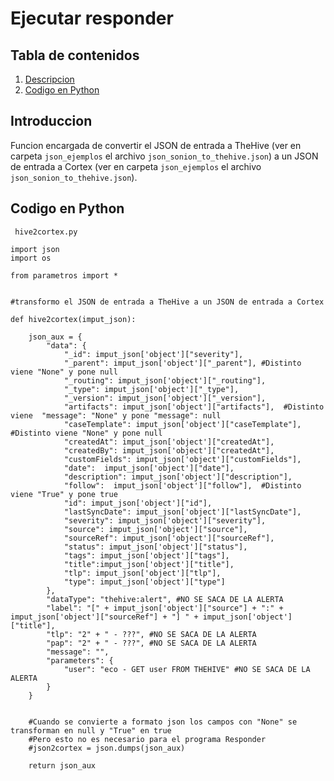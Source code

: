 # Ejecutar responder

## Tabla de contenidos

1. [Descripcion](#descripcion)
2. [Codigo en Python](#codigo-en-python)


## Introduccion

Funcion encargada de convertir el JSON de entrada a TheHive (ver en carpeta 
`json_ejemplos` el archivo `json_sonion_to_thehive.json`) a un JSON de entrada a 
Cortex (ver en carpeta `json_ejemplos` el archivo ` json_sonion_to_thehive.json`).





## Codigo en Python

` hive2cortex.py`

```
import json
import os

from parametros import *


#transformo el JSON de entrada a TheHive a un JSON de entrada a Cortex

def hive2cortex(imput_json):

    json_aux = {
        "data": {
            "_id": imput_json['object']["severity"],
            "_parent": imput_json['object']["_parent"], #Distinto viene "None" y pone null
            "_routing": imput_json['object']["_routing"],
            "_type": imput_json['object']["_type"],
            "_version": imput_json['object']["_version"],
            "artifacts": imput_json['object']["artifacts"],  #Distinto viene  "message": "None" y pone "message": null
            "caseTemplate": imput_json['object']["caseTemplate"], #Distinto viene "None" y pone null
            "createdAt": imput_json['object']["createdAt"],
            "createdBy": imput_json['object']["createdAt"],
            "customFields": imput_json['object']["customFields"],
            "date":  imput_json['object']["date"],
            "description": imput_json['object']["description"],
            "follow":  imput_json['object']["follow"],  #Distinto viene "True" y pone true
            "id": imput_json['object']["id"],
            "lastSyncDate": imput_json['object']["lastSyncDate"],
            "severity": imput_json['object']["severity"],
            "source": imput_json['object']["source"],
            "sourceRef": imput_json['object']["sourceRef"],
            "status": imput_json['object']["status"],
            "tags": imput_json['object']["tags"],
            "title":imput_json['object']["title"],
            "tlp": imput_json['object']["tlp"],
            "type": imput_json['object']["type"]
        },
        "dataType": "thehive:alert", #NO SE SACA DE LA ALERTA
        "label": "[" + imput_json['object']["source"] + ":" + imput_json['object']["sourceRef"] + "] " + imput_json['object']["title"],
        "tlp": "2" + " - ???", #NO SE SACA DE LA ALERTA
        "pap": "2" + " - ???", #NO SE SACA DE LA ALERTA
        "message": "",
        "parameters": {
            "user": "eco - GET user FROM THEHIVE" #NO SE SACA DE LA ALERTA
        }
    }


    #Cuando se convierte a formato json los campos con "None" se transforman en null y "True" en true
    #Pero esto no es necesario para el programa Responder
    #json2cortex = json.dumps(json_aux)

    return json_aux

```



